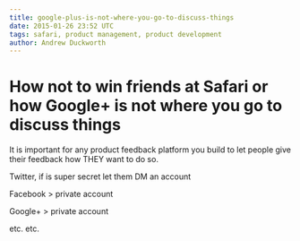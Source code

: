 ```yaml
---
title: google-plus-is-not-where-you-go-to-discuss-things
date: 2015-01-26 23:52 UTC
tags: safari, product management, product development
author: Andrew Duckworth
---
```


# How not to win friends at Safari or how Google+ is not where you go to discuss things


It is important for any product feedback platform you build to let people give their feedback how THEY want to do so.

Twitter, if is super secret let them DM an account

Facebook > private account

Google+ > private account

etc. etc.

